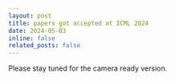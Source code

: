 ```yaml
---
layout: post
title: papers got accepted at ICML 2024
date: 2024-05-03 
inline: false
related_posts: false
---
```


Please stay tuned for the camera ready version. 
